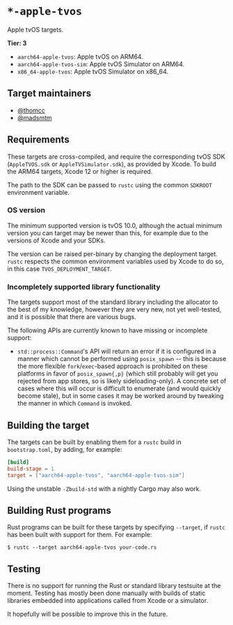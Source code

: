 # `*-apple-tvos`

Apple tvOS targets.

**Tier: 3**

- `aarch64-apple-tvos`: Apple tvOS on ARM64.
- `aarch64-apple-tvos-sim`: Apple tvOS Simulator on ARM64.
- `x86_64-apple-tvos`: Apple tvOS Simulator on x86_64.

## Target maintainers

- [@thomcc](https://github.com/thomcc)
- [@madsmtm](https://github.com/madsmtm)

## Requirements

These targets are cross-compiled, and require the corresponding tvOS SDK
(`AppleTVOS.sdk` or `AppleTVSimulator.sdk`), as provided by Xcode. To build the
ARM64 targets, Xcode 12 or higher is required.

The path to the SDK can be passed to `rustc` using the common `SDKROOT`
environment variable.

### OS version

The minimum supported version is tvOS 10.0, although the actual minimum version
you can target may be newer than this, for example due to the versions of Xcode
and your SDKs.

The version can be raised per-binary by changing the deployment target. `rustc`
respects the common environment variables used by Xcode to do so, in this
case `TVOS_DEPLOYMENT_TARGET`.

### Incompletely supported library functionality

The targets support most of the standard library including the allocator to the
best of my knowledge, however they are very new, not yet well-tested, and it is
possible that there are various bugs.

The following APIs are currently known to have missing or incomplete support:

- `std::process::Command`'s API will return an error if it is configured in a
  manner which cannot be performed using `posix_spawn` -- this is because the
  more flexible `fork`/`exec`-based approach is prohibited on these platforms in
  favor of `posix_spawn{,p}` (which still probably will get you rejected from
  app stores, so is likely sideloading-only). A concrete set of cases where this
  will occur is difficult to enumerate (and would quickly become stale), but in
  some cases it may be worked around by tweaking the manner in which `Command`
  is invoked.

## Building the target

The targets can be built by enabling them for a `rustc` build in
`bootstrap.toml`, by adding, for example:

```toml
[build]
build-stage = 1
target = ["aarch64-apple-tvos", "aarch64-apple-tvos-sim"]
```

Using the unstable `-Zbuild-std` with a nightly Cargo may also work.

## Building Rust programs

Rust programs can be built for these targets by specifying `--target`, if
`rustc` has been built with support for them. For example:

```console
$ rustc --target aarch64-apple-tvos your-code.rs
```

## Testing

There is no support for running the Rust or standard library testsuite at the
moment. Testing has mostly been done manually with builds of static libraries
embedded into applications called from Xcode or a simulator.

It hopefully will be possible to improve this in the future.
